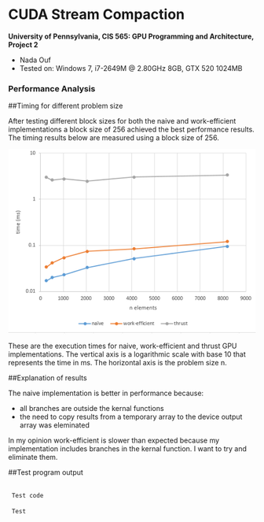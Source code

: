 CUDA Stream Compaction
======================

**University of Pennsylvania, CIS 565: GPU Programming and Architecture, Project 2**

* Nada Ouf
* Tested on: Windows 7, i7-2649M @ 2.80GHz 8GB, GTX 520 1024MB

### Performance Analysis

##Timing for different problem size

After testing different block sizes for both the naive and work-efficient implementations a block size of 256 achieved the best performance results.
The timing results below are measured using a block size of 256.

![](images/results.PNG)


These are the execution times for naive, work-efficient and thrust GPU implementations.
The vertical axis is a logarithmic scale with base 10 that represents the time in ms. 
The horizontal axis is the problem size n.


##Explanation of results

The naive implementation is better in performance because:
- all branches are outside the kernal functions
- the need to copy results from a temporary array to the device output array was eleminated

In my opinion work-efficient is slower than expected because my implementation includes branches in the kernal function. I want to try and eliminate them.


##Test program output
<pre><code>
 Test code
 
 Test
 
</code></pre>




